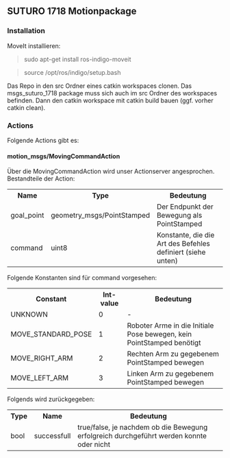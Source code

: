 ## SUTURO 1718 Motionpackage

### Installation

MoveIt installieren:
> sudo apt-get install ros-indigo-moveit

> source /opt/ros/indigo/setup.bash

Das Repo in den src Ordner eines catkin workspaces clonen.
Das msgs_suturo_1718 package muss sich auch im src Ordner des workspaces befinden.
Dann den catkin workspace mit catkin build bauen (ggf. vorher catkin clean).

### Actions

Folgende Actions gibt es:

#### motion_msgs/MovingCommandAction

Über die MovingCommandAction wird unser Actionserver angesprochen.
Bestandteile der Action:

<table>
  <tr>
    <th>Name</th>
    <th>Type</th>
    <th>Bedeutung</th>
  </tr>
  <tr>
    <td>goal_point</td>
    <td>geometry_msgs/PointStamped</td>
    <td>Der Endpunkt der Bewegung als PointStamped</td>
  </tr>
  <tr>
    <td>command</td>
    <td>uint8</td>
    <td>Konstante, die die Art des Befehles definiert (siehe unten)</td>
  </tr>
</table>

Folgende Konstanten sind für command vorgesehen:

<table>
  <tr>
    <th>Constant</th>
    <th>Int-value</th>
    <th>Bedeutung</th>
  </tr>
  <tr>
    <td>UNKNOWN</td>
    <td>0</td>
    <td>-</td>
  </tr>
  <tr>
    <td>MOVE_STANDARD_POSE</td>
    <td>1</td>
    <td>Roboter Arme in die Initiale Pose bewegen, kein PointStamped benötigt</td>
  </tr>
  <tr>
    <td>MOVE_RIGHT_ARM</td>
    <td>2</td>
    <td>Rechten Arm zu gegebenem PointStamped bewegen</td>
  </tr>
  <tr>
    <td>MOVE_LEFT_ARM</td>
    <td>3</td>
    <td>Linken Arm zu gegebenem PointStamped bewegen</td>
  </tr>
</table>

Folgends wird zurückgegeben:

<table>
  <tr>
    <th>Type</th>
    <th>Name</th>
    <th>Bedeutung</th>
  </tr>
  <tr>
    <td>bool</td>
    <td>successfull</td>
    <td>true/false, je nachdem ob die Bewegung erfolgreich durchgeführt werden konnte oder nicht</td>
  </tr>
</table>
